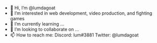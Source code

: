 - 👋 Hi, I’m @lumdagoat
- 👀 I’m interested in web development, video production, and fighting games
- 🌱 I’m currently learning ...
- 💞️ I’m looking to collaborate on ...
- 📫 How to reach me: Discord: lum#3881 Twitter: @lumdagoat

<!---
lumdagoat/lumdagoat is a ✨ special ✨ repository because its `README.md` (this file) appears on your GitHub profile.
You can click the Preview link to take a look at your changes.
--->
